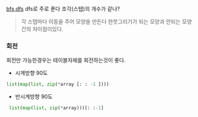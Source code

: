 [bfs,dfs](../theory/bfs,dfs.md)
dfs로 주로 푼다
조각(스탭)의 개수가 같나?
> 각 스탭마다 이동을 주어 모양을 만든다
> 한붓그리기가 되는 모양과 안되는 모양간의 차이점이있다.


### 회전
회전만 가능한경우는 테이블자체를 회전하는것이 좋다.
- 시계방향 90도
```python
list(map(list, zip(*array [: : -1 ])))
```
- 반시계방향 90도
```python
 list(map(list, zip(*array)))[: :-1]
```

